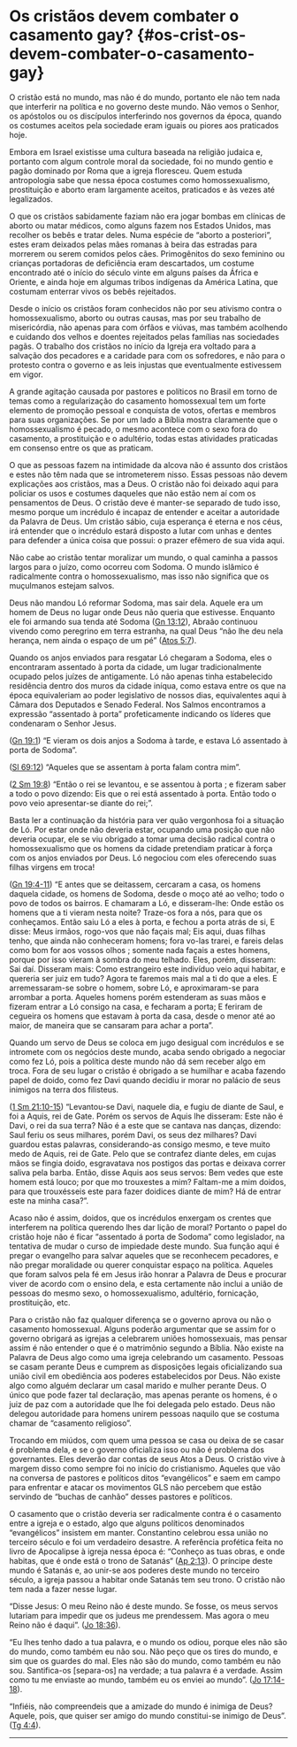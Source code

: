 # Os cristãos devem combater o casamento gay? {#os-crist-os-devem-combater-o-casamento-gay}

O cristão está no mundo, mas não é do mundo, portanto ele não tem nada que interferir na política e no governo deste mundo. Não vemos o Senhor, os apóstolos ou os discípulos interferindo nos governos da época, quando os costumes aceitos pela sociedade eram iguais ou piores aos praticados hoje.

Embora em Israel existisse uma cultura baseada na religião judaica e, portanto com algum controle moral da sociedade, foi no mundo gentio e pagão dominado por Roma que a igreja floresceu. Quem estuda antropologia sabe que nessa época costumes como homossexualismo, prostituição e aborto eram largamente aceitos, praticados e às vezes até legalizados.

O que os cristãos sabidamente faziam não era jogar bombas em clínicas de aborto ou matar médicos, como alguns fazem nos Estados Unidos, mas recolher os bebês e tratar deles. Numa espécie de “aborto a posteriori”, estes eram deixados pelas mães romanas à beira das estradas para morrerem ou serem comidos pelos cães. Primogênitos do sexo feminino ou crianças portadoras de deficiência eram descartados, um costume encontrado até o início do século vinte em alguns países da África e Oriente, e ainda hoje em algumas tribos indígenas da América Latina, que costumam enterrar vivos os bebês rejeitados.

Desde o início os cristãos foram conhecidos não por seu ativismo contra o homossexualismo, aborto ou outras causas, mas por seu trabalho de misericórdia, não apenas para com órfãos e viúvas, mas também acolhendo e cuidando dos velhos e doentes rejeitados pelas famílias nas sociedades pagãs. O trabalho dos cristãos no início da Igreja era voltado para a salvação dos pecadores e a caridade para com os sofredores, e não para o protesto contra o governo e as leis injustas que eventualmente estivessem em vigor.

A grande agitação causada por pastores e políticos no Brasil em torno de temas como a regularização do casamento homossexual tem um forte elemento de promoção pessoal e conquista de votos, ofertas e membros para suas organizações. Se por um lado a Bíblia mostra claramente que o homossexualismo é pecado, o mesmo acontece com o sexo fora do casamento, a prostituição e o adultério, todas estas atividades praticadas em consenso entre os que as praticam.

O que as pessoas fazem na intimidade da alcova não é assunto dos cristãos e estes não têm nada que se intrometerem nisso. Essas pessoas não devem explicações aos cristãos, mas a Deus. O cristão não foi deixado aqui para policiar os usos e costumes daqueles que não estão nem aí com os pensamentos de Deus. O cristão deve é manter-se separado de tudo isso, mesmo porque um incrédulo é incapaz de entender e aceitar a autoridade da Palavra de Deus. Um cristão sábio, cuja esperança é eterna e nos céus, irá entender que o incrédulo estará disposto a lutar com unhas e dentes para defender a única coisa que possui: o prazer efêmero de sua vida aqui.

Não cabe ao cristão tentar moralizar um mundo, o qual caminha a passos largos para o juízo, como ocorreu com Sodoma. O mundo islâmico é radicalmente contra o homossexualismo, mas isso não significa que os muçulmanos estejam salvos.

Deus não mandou Ló reformar Sodoma, mas sair dela. Aquele era um homem de Deus no lugar onde Deus não queria que estivesse. Enquanto ele foi armando sua tenda até Sodoma ([Gn 13:12](http://bibliaonline.com.br/acf/gn/13/12)), Abraão continuou vivendo como peregrino em terra estranha, na qual Deus “não lhe deu nela herança, nem ainda o espaço de um pé” ([Atos 5:7](http://bibliaonline.com.br/acf/atos/5/7)).

Quando os anjos enviados para resgatar Ló chegaram a Sodoma, eles o encontraram assentado à porta da cidade, um lugar tradicionalmente ocupado pelos juízes de antigamente. Ló não apenas tinha estabelecido residência dentro dos muros da cidade iníqua, como estava entre os que na época equivaleriam ao poder legislativo de nossos dias, equivalentes aqui à Câmara dos Deputados e Senado Federal. Nos Salmos encontramos a expressão “assentado à porta” profeticamente indicando os líderes que condenaram o Senhor Jesus.

([Gn 19:1](http://bibliaonline.com.br/acf/gn/19/1)) “E vieram os dois anjos a Sodoma à tarde, e estava Ló assentado à porta de Sodoma“.

([Sl 69:12](http://bibliaonline.com.br/acf/sl/69/12)) “Aqueles que se assentam à porta falam contra mim”.

([2 Sm 19:8](http://bibliaonline.com.br/acf/2sm/19/8)) “Então o rei se levantou, e se assentou à porta ; e fizeram saber a todo o povo dizendo: Eis que o rei está assentado à porta. Então todo o povo veio apresentar-se diante do rei;”.

Basta ler a continuação da história para ver quão vergonhosa foi a situação de Ló. Por estar onde não deveria estar, ocupando uma posição que não deveria ocupar, ele se viu obrigado a tomar uma decisão radical contra o homossexualismo que os homens da cidade pretendiam praticar à força com os anjos enviados por Deus. Ló negociou com eles oferecendo suas filhas virgens em troca!

([Gn 19:4-11](http://bibliaonline.com.br/acf/gn/19/4-11)) “E antes que se deitassem, cercaram a casa, os homens daquela cidade, os homens de Sodoma, desde o moço até ao velho; todo o povo de todos os bairros. E chamaram a Ló, e disseram-lhe: Onde estão os homens que a ti vieram nesta noite? Traze-os fora a nós, para que os conheçamos. Então saiu Ló a eles à porta, e fechou a porta atrás de si, E disse: Meus irmãos, rogo-vos que não façais mal; Eis aqui, duas filhas tenho, que ainda não conheceram homens; fora vo-las trarei, e fareis delas como bom for aos vossos olhos ; somente nada façais a estes homens, porque por isso vieram à sombra do meu telhado. Eles, porém, disseram: Sai daí. Disseram mais: Como estrangeiro este indivíduo veio aqui habitar, e quereria ser juiz em tudo? Agora te faremos mais mal a ti do que a eles. E arremessaram-se sobre o homem, sobre Ló, e aproximaram-se para arrombar a porta. Aqueles homens porém estenderam as suas mãos e fizeram entrar a Ló consigo na casa, e fecharam a porta; E feriram de cegueira os homens que estavam à porta da casa, desde o menor até ao maior, de maneira que se cansaram para achar a porta”.

Quando um servo de Deus se coloca em jugo desigual com incrédulos e se intromete com os negócios deste mundo, acaba sendo obrigado a negociar como fez Ló, pois a política deste mundo não dá sem receber algo em troca. Fora de seu lugar o cristão é obrigado a se humilhar e acaba fazendo papel de doido, como fez Davi quando decidiu ir morar no palácio de seus inimigos na terra dos filisteus.

([1 Sm 21:10-15](http://bibliaonline.com.br/acf/1sm/21/10-15)) “Levantou-se Davi, naquele dia, e fugiu de diante de Saul, e foi a Aquis, rei de Gate. Porém os servos de Aquis lhe disseram: Este não é Davi, o rei da sua terra? Não é a este que se cantava nas danças, dizendo: Saul feriu os seus milhares, porém Davi, os seus dez milhares? Davi guardou estas palavras, considerando-as consigo mesmo, e teve muito medo de Aquis, rei de Gate. Pelo que se contrafez diante deles, em cujas mãos se fingia doido, esgravatava nos postigos das portas e deixava correr saliva pela barba. Então, disse Aquis aos seus servos: Bem vedes que este homem está louco; por que mo trouxestes a mim? Faltam-me a mim doidos, para que trouxésseis este para fazer doidices diante de mim? Há de entrar este na minha casa?”.

Acaso não é assim, doidos, que os incrédulos enxergam os crentes que interferem na política querendo lhes dar lição de moral? Portanto o papel do cristão hoje não é ficar “assentado á porta de Sodoma” como legislador, na tentativa de mudar o curso de impiedade deste mundo. Sua função aqui é pregar o evangelho para salvar aqueles que se reconhecem pecadores, e não pregar moralidade ou querer conquistar espaço na política. Aqueles que foram salvos pela fé em Jesus irão honrar a Palavra de Deus e procurar viver de acordo com o ensino dela, e esta certamente não inclui a união de pessoas do mesmo sexo, o homossexualismo, adultério, fornicação, prostituição, etc.

Para o cristão não faz qualquer diferença se o governo aprova ou não o casamento homossexual. Alguns poderão argumentar que se assim for o governo obrigará as igrejas a celebrarem uniões homossexuais, mas pensar assim é não entender o que é o matrimônio segundo a Bíblia. Não existe na Palavra de Deus algo como uma igreja celebrando um casamento. Pessoas se casam perante Deus e cumprem as disposições legais oficializando sua união civil em obediência aos poderes estabelecidos por Deus. Não existe algo como alguém declarar um casal marido e mulher perante Deus. O único que pode fazer tal declaração, mas apenas perante os homens, é o juiz de paz com a autoridade que lhe foi delegada pelo estado. Deus não delegou autoridade para homens unirem pessoas naquilo que se costuma chamar de “casamento religioso”.

Trocando em miúdos, com quem uma pessoa se casa ou deixa de se casar é problema dela, e se o governo oficializa isso ou não é problema dos governantes. Eles deverão dar contas de seus Atos a Deus. O cristão vive à margem disso como sempre foi no início do cristianismo. Aqueles que vão na conversa de pastores e políticos ditos “evangélicos” e saem em campo para enfrentar e atacar os movimentos GLS não percebem que estão servindo de “buchas de canhão” desses pastores e políticos.

O casamento que o cristão deveria ser radicalmente contra é o casamento entre a igreja e o estado, algo que alguns políticos denominados “evangélicos” insistem em manter. Constantino celebrou essa união no terceiro século e foi um verdadeiro desastre. A referência profética feita no livro de Apocalipse à igreja nessa época é: “Conheço as tuas obras, e onde habitas, que é onde está o trono de Satanás“ ([Ap 2:13](http://bibliaonline.com.br/acf/ap/2/13)). O príncipe deste mundo é Satanás e, ao unir-se aos poderes deste mundo no terceiro século, a igreja passou a habitar onde Satanás tem seu trono. O cristão não tem nada a fazer nesse lugar.

“Disse Jesus: O meu Reino não é deste mundo. Se fosse, os meus servos lutariam para impedir que os judeus me prendessem. Mas agora o meu Reino não é daqui”. ([Jo 18:36](http://bibliaonline.com.br/acf/jo/18/36)).

“Eu lhes tenho dado a tua palavra, e o mundo os odiou, porque eles não são do mundo, como também eu não sou. Não peço que os tires do mundo, e sim que os guardes do mal. Eles não são do mundo, como também eu não sou. Santifica-os [separa-os] na verdade; a tua palavra é a verdade. Assim como tu me enviaste ao mundo, também eu os enviei ao mundo”. ([Jo 17:14-18](http://bibliaonline.com.br/acf/jo/17/14-18)).

“Infiéis, não compreendeis que a amizade do mundo é inimiga de Deus? Aquele, pois, que quiser ser amigo do mundo constitui-se inimigo de Deus”. ([Tg 4:4](http://bibliaonline.com.br/acf/tg/4/4)).

*****